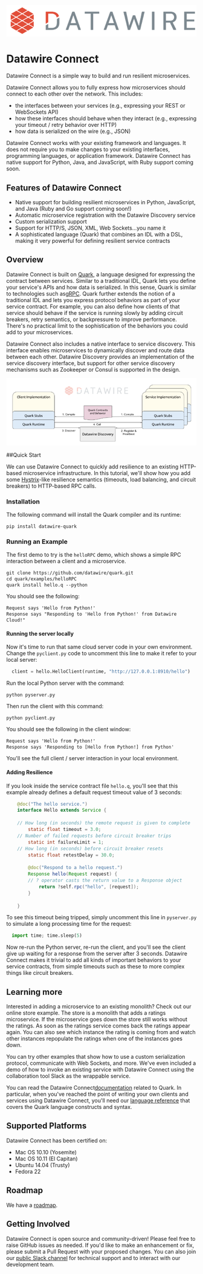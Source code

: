 ![Datawire](static-files/dw-logo.png)

# Datawire Connect

Datawire Connect is a simple way to build and run resilient microservices.

Datawire Connect allows you to fully express how microservices should connect to each other over the network. This includes:

* the interfaces between your services (e.g., expressing your REST or WebSockets API)
* how these interfaces should behave when they interact (e.g.,
  expressing your timeout / retry behavior over HTTP)
* how data is serialized on the wire (e.g., JSON)

Datawire Connect works with your existing framework and languages. It does not require you to make changes to your existing interfaces, programming languages, or application framework. Datawire Connect has native support for Python, Java, and JavaScript, with Ruby support coming soon.

## Features of Datawire Connect

* Native support for building resilient microservices in Python, JavaScript,
and Java (Ruby and Go support coming soon!)
* Automatic microservice registration with the Datawire Discovery service
* Custom serialization support
* Support for HTTP/S, JSON, XML, Web Sockets...you name it
* A sophisticated language (Quark) that combines an IDL with a DSL, making it
very powerful for defining resilient service contracts

## Overview

Datawire Connect is built on [Quark](https://github.com/datawire/quark), a language designed for expressing the contract between services. Similar to a traditional IDL, Quark lets you define your service's APIs and how data is serialized. In this sense, Quark is similar to technologies such as[gRPC](http://www.grpc.io). Quark further extends the notion of a traditional IDL and lets you express protocol behaviors as part of your service contract. For example, you can also define how clients of that service should behave if the service is running slowly by adding circuit breakers, retry semantics, or backpressure to improve performance. There's no practical limit to the sophistication of the behaviors you could add to your microservices.

Datawire Connect also includes a native interface to service discovery. This interface enables microservices to dynamically discover and route data between each other. Datawire Discovery provides an implementation of the service discovery interface, but support for other service discovery mechanisms such as Zookeeper or Consul is supported in the design.

![Datawire Connect](static-files/dw-connect.png)

##Quick Start

We can use Datawire Connect to quickly add resilience to an existing HTTP-based microservice infrastructure. In this tutorial, we'll show how you add some [Hystrix](https://github.com/Netflix/Hystrix)-like resilience semantics (timeouts, load balancing, and circuit breakers) to HTTP-based RPC calls.

### Installation

The following command will install the Quark compiler and its runtime:
```
pip install datawire-quark
```
### Running an Example

The first demo to try is the `helloRPC` demo, which shows a simple RPC
interaction between a client and a microservice.

```
git clone https://github.com/datawire/quark.git
cd quark/examples/helloRPC
quark install hello.q --python
```

You should see the following:

```
Request says 'Hello from Python!'
Response says "Responding to 'Hello from Python!' from Datawire Cloud!"
```

#### Running the server locally  

Now it's time to run that same cloud server code in your own environment. Change the `pyclient.py` code to uncomment this line to make it refer to your local server:
```python
  client = hello.HelloClient(runtime, "http://127.0.0.1:8910/hello")

```
Run the local Python server with the command:
```
python pyserver.py
```
Then run the client with this command:
```
python pyclient.py
```
You should see the following in the client window:

```
Request says 'Hello from Python!'
Response says 'Responding to [Hello from Python!] from Python'
```
You'll see the full client / server interaction in your local environment.

#### Adding Resilience

If you look inside the service contract file `hello.q`, you'll see that this example already defines a default request timeout value of 3 seconds:

```java
    @doc("The hello service.")
    interface Hello extends Service {

	// How long (in seconds) the remote request is given to complete
        static float timeout = 3.0;
	// Number of failed requests before circuit breaker trips
        static int failureLimit = 1;
	// How long (in seconds) before circuit breaker resets
        static float retestDelay = 30.0;

        @doc("Respond to a hello request.")
        Response hello(Request request) {
	    // ? operator casts the return value to a Response object
            return ?self.rpc("hello", [request]);
        }

    }
```

To see this timeout being tripped, simply uncomment this line in `pyserver.py` to simulate a long processing time for the request:
```python
  import time; time.sleep(5)
```

Now re-run the Python server, re-run the client, and you'll see the client give up waiting for a response from the server after 3 seconds. Datawire Connect makes it trivial to add all kinds of important behaviors to your service contracts, from simple timeouts such as these to more complex things like circuit breakers.

## Learning more

Interested in adding a microservice to an existing monolith? Check out our online store example. The store is a monolith that adds a ratings microservice. If the microservice goes down the store still works without the ratings. As soon as the ratings service comes back the ratings appear again. You can also see which instance the rating is coming from and watch other instances repopulate the ratings when one of the instances goes down.

You can try other examples that show how to use a custom serialization protocol, communicate with Web Sockets, and more. We've even included a demo of how to invoke an existing service with Datawire Connect using the collaboration tool Slack as the wrappable service.

You can read the Datawire Connect[documentation](http://datawire.github.io/quark/0.4/index.html) related to Quark. In particular, when you've reached the point of writing your own clients and services using Datawire Connect, you'll need our [language reference](http://datawire.github.io/quark/0.4/language-reference/index.html) that covers the Quark language constructs and syntax.

## Supported Platforms

Datawire Connect has been certified on:

* Mac OS 10.10 (Yosemite)
* Mac OS 10.11 (El Capitan)
* Ubuntu 14.04 (Trusty)
* Fedora 22

## Roadmap

We have a [roadmap](https://github.com/datawire/datawire-connect/blob/master/ROADMAP.md).

## Getting Involved

Datawire Connect is open source and community-driven! Please feel free to raise GitHub issues as needed. If you'd like to make an enhancement or fix, please submit a Pull Request with your proposed changes. You can also join our [public Slack channel](https://datawire-quark.herokuapp.com/) for technical support and to interact with our development team.
